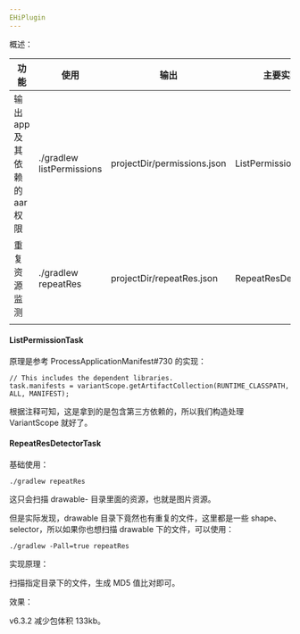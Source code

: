 ```yaml
---
EHiPlugin
---
```


概述：

| 功能                         | 使用                      | 输出                        | 主要实现类            |
| ---------------------------- | ------------------------- | --------------------------- | --------------------- |
| 输出 app 及其依赖的 aar 权限 | ./gradlew listPermissions | projectDir/permissions.json | ListPermissionTask    |
| 重复资源监测                 | ./gradlew repeatRes       | projectDir/repeatRes.json   | RepeatResDetectorTask |
|                              |                           |                             |                       |

#### ListPermissionTask

原理是参考 ProcessApplicationManifest#730 的实现：

```
// This includes the dependent libraries.
task.manifests = variantScope.getArtifactCollection(RUNTIME_CLASSPATH, ALL, MANIFEST);
```

根据注释可知，这是拿到的是包含第三方依赖的，所以我们构造处理 VariantScope 就好了。

#### RepeatResDetectorTask

基础使用：

```
./gradlew repeatRes
```

这只会扫描 drawable- 目录里面的资源，也就是图片资源。

但是实际发现，drawable 目录下竟然也有重复的文件，这里都是一些 shape、selector，所以如果你也想扫描 drawable 下的文件，可以使用：

```
./gradlew -Pall=true repeatRes
```

实现原理：

扫描指定目录下的文件，生成 MD5 值比对即可。

效果：

v6.3.2 减少包体积 133kb。